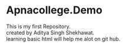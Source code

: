 # Apnacollege.Demo
This is my first Repository.
<br>
created by Aditya Singh Shekhawat.
<br>
learning basic html will help me alot on git hub.
